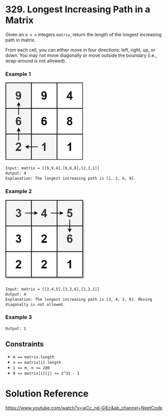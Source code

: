 # 329. Longest Increasing Path in a Matrix

Given an `m x n` integers `matrix`, return the length of the longest
increasing path in matrix.

From each cell, you can either move in four directions: left, right, up,
or down. You may not move diagonally or move outside the boundary (i.e.,
wrap-around is not allowed).

### Example 1
![Example1.png](Example1.png)
```
Input: matrix = [[9,9,4],[6,6,8],[2,1,1]]
Output: 4
Explanation: The longest increasing path is [1, 2, 6, 9].
```

### Example 2
![Example2.png](Example2.png)
```
Input: matrix = [[3,4,5],[3,2,6],[2,2,1]]
Output: 4
Explanation: The longest increasing path is [3, 4, 5, 6]. Moving diagonally is not allowed.
```

### Example 3
```Input: matrix = [[1]]
Output: 1
```

## Constraints 
* `m == matrix.length`
* `n == matrix[i].length`
* `1 <= m, n <= 200`
* `0 <= matrix[i][j] <= 2^31 - 1`

# Solution Reference 
https://www.youtube.com/watch?v=wCc_nd-GiEc&ab_channel=NeetCode
